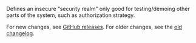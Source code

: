 Defines an insecure “security realm” only good for testing/demoing other
parts of the system, such as authorization strategy.

For new changes, see [GitHub releases](https://github.com/jenkinsci/mock-security-realm-plugin/releases).
For older changes, see the [old changelog](https://github.com/jenkinsci/mock-security-realm-plugin/blob/abfb03cb39dfe1a262cbfc73a2bf589830b1fd90/old-changes.md).
